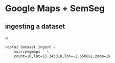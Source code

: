 # Google Maps + SemSeg

## ingesting a dataset

🔥

```bash
roofai dataset ingest \
	source=gmaps - \
	count=10,lat=53.343318,lon=-2.650661,zoom=19
```

